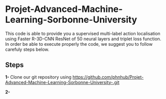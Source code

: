 # Projet-Advanced-Machine-Learning-Sorbonne-University

This code is able to provide you a supervised multi-label action localisation using Faster R-3D-CNN ResNet of 50 neural layers and triplet loss function.
In order be able to execute properly the code, we suggest you to follow carefuly steps below.

## Steps

<b>1- </b> Clone our git repository using https://github.com/phnhub/Projet-Advanced-Machine-Learning-Sorbonne-University-.git

<b>2- </b>
